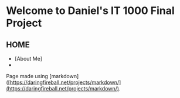 # Welcome to Daniel's IT 1000 Final Project
## HOME

* [About Me]
* 













Page made using [markdown]([https://daringfireball.net/projects/markdown/](https://daringfireball.net/projects/markdown/).
